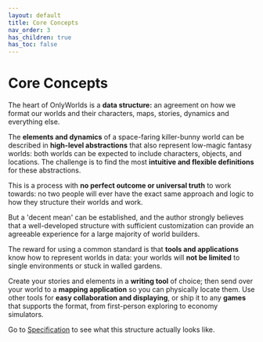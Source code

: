 ```yaml
---
layout: default
title: Core Concepts
nav_order: 3
has_children: true
has_toc: false
---
```


# Core Concepts

The heart of OnlyWorlds is a **data structure:** an agreement on how we format our worlds and their characters, maps, stories, dynamics and everything else. 

The **elements and dynamics** of a space-faring killer-bunny world can be described in **high-level abstractions** that also represent low-magic fantasy worlds: both worlds can be expected to include characters, objects, and locations. The challenge is to find the most **intuitive and flexible definitions** for these abstractions.

This is a process with **no perfect outcome or universal truth** to work towards: no two people will ever have the exact same approach and logic to how they structure their worlds and work.

But a 'decent mean' can be established, and the author strongly believes that a well-developed structure with sufficient customization can provide an agreeable experience for a large majority of world builders.

The reward for using a common standard is that **tools and applications** know how to represent worlds in data: your worlds will **not be limited** to single environments or stuck in walled gardens. 

Create your stories and elements in a **writing tool** of choice; then send over your world to a **mapping application** so you can physically locate them. Use other tools for **easy collaboration and displaying**, or ship it to any **games** that supports the format, from first-person exploring to economy simulators.  

Go to [Specification](../specification/) to see what this structure actually looks like.
